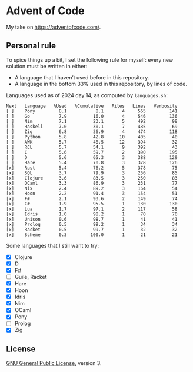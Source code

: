 # Advent of Code

My take on <https://adventofcode.com/>.

## Personal rule

To spice things up a bit, I set the following rule for myself: every new
solution must be written in either:

 * A language that I haven’t used before in this repository.
 * A language in the bottom 33% used in this repository, by lines of code.

Languages used as of 2024 day 14, as computed by `languages.sh`:

```
Next   Language   %Used   %Cumulative   Files   Lines   Verbosity
[ ]    Pony         8.1           8.1       4     565         141
[ ]    Go           7.9          16.0       4     546         136
[ ]    Nim          7.1          23.1       5     492          98
[ ]    Haskell      7.0          30.1       7     485          69
[ ]    Zig          6.8          36.9       4     474         118
[ ]    Python       5.8          42.8      10     405          40
[ ]    AWK          5.7          48.5      12     394          32
[ ]    RCL          5.7          54.1       9     392          43
[ ]    C            5.6          59.7       2     390         195
[ ]    D            5.6          65.3       3     388         129
[ ]    Hare         5.4          70.8       3     378         126
[x]    Rust         5.4          76.2       5     378          75
[x]    SQL          3.7          79.9       3     256          85
[x]    Clojure      3.6          83.5       3     250          83
[x]    OCaml        3.3          86.9       3     231          77
[x]    Nix          2.4          89.2       3     164          54
[x]    Hoon         2.2          91.4       3     154          51
[x]    F#           2.1          93.6       2     149          74
[x]    C#           1.9          95.5       1     130         130
[x]    Lua          1.7          97.1       2     117          58
[x]    Idris        1.0          98.2       1      70          70
[x]    Unison       0.6          98.7       1      41          41
[x]    Prolog       0.5          99.2       1      34          34
[x]    Racket       0.5          99.7       1      32          32
[x]    Scheme       0.3         100.0       1      21          21
```

Some languages that I still want to try:

 * [x] Clojure
 * [x] D
 * [x] F#
 * [ ] Guile, Racket
 * [x] Hare
 * [x] Hoon
 * [x] Idris
 * [x] Nim
 * [x] OCaml
 * [x] Pony
 * [ ] Prolog
 * [x] Zig

## License

[GNU General Public License](https://www.gnu.org/licenses/gpl-3.0.html), version 3.

